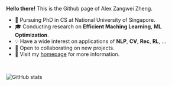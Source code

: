**Hello there!** This is the Github page of Alex Zangwei Zheng.

- 📖 Pursuing PhD in CS at National University of Singapore.
- 🎓 Conducting research on **Efficient Maching Learning**, **ML Optimization**.
- 💡 Have a wide interest on applications of **NLP**, **CV**, **Rec**, **RL**, ...
- 👀 Open to collaborating on new projects.
- 💬 Visit my [homepage]([https://procko.pro](https://zhengzangw.github.io/)) for more information.

<br>

![GitHub stats](https://github-readme-stats.vercel.app/api?username=zhengzangw)

<!---
zhengzangw/zhengzangw is a ✨ special ✨ repository because its `README.md` (this file) appears on your GitHub profile.
You can click the Preview link to take a look at your changes.
--->
